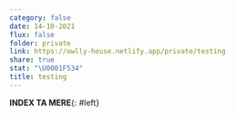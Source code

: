 ```yaml
---
category: false
date: 14-10-2021
flux: false
folder: private
link: https://owlly-house.netlify.app/private/testing
share: true
stat: "\U0001F534"
title: testing
---
```


**INDEX TA MERE**{: #left}